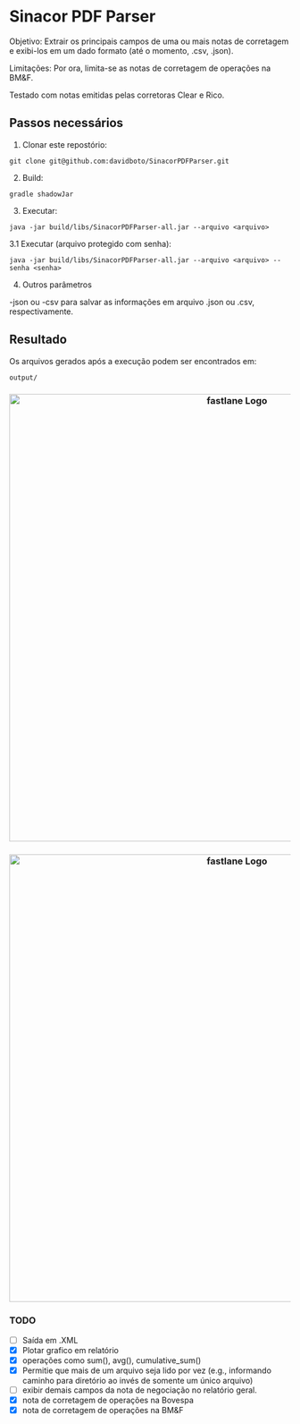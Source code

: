 # Sinacor PDF Parser

Objetivo: Extrair os principais campos de uma ou mais notas de corretagem e exibi-los em um dado formato (até o momento, .csv, .json). 

Limitações: Por ora, limita-se as notas de corretagem de operações na BM&F.

Testado com notas emitidas pelas corretoras Clear e Rico.

## Passos necessários

1. Clonar este repostório:
```shell
git clone git@github.com:davidboto/SinacorPDFParser.git
```

2. Build:
```shell
gradle shadowJar
```

3. Executar:
```shell
java -jar build/libs/SinacorPDFParser-all.jar --arquivo <arquivo>
```

3.1 Executar (arquivo protegido com senha):
```shell
java -jar build/libs/SinacorPDFParser-all.jar --arquivo <arquivo> --senha <senha>
```

4. Outros parâmetros

-json ou -csv para salvar as informações em arquivo .json ou .csv, respectivamente.

## Resultado

Os arquivos gerados após a execução podem ser encontrados em:
```shell
output/
```

<h3 align="center">
  <a href="https://github.com/davidboto/SinacorPdfParser/blob/master/.assets/img01_report.jpg?raw=true">
  <img src="https://github.com/davidboto/SinacorPdfParser/blob/master/.assets/img01_report.jpg?raw=true" alt="fastlane Logo" width="800">
  </a>
</h3>

<h3 align="center">
  <a href="https://github.com/davidboto/SinacorPdfParser/blob/master/.assets/img02_report.jpg?raw=true">
  <img src="https://github.com/davidboto/SinacorPdfParser/blob/master/.assets/img02_report.jpg?raw=true" alt="fastlane Logo" width="800">
  </a>
</h3>


### TODO

- [ ] Saída em .XML
- [x] Plotar grafico em relatório
- [x] operações como sum(), avg(), cumulative_sum()
- [x] Permitie que mais de um arquivo seja lido por vez (e.g., informando caminho para diretório ao invés de somente um único arquivo)
- [ ] exibir demais campos da nota de negociação no relatório geral.
- [x] nota de corretagem de operações na Bovespa
- [x] nota de corretagem de operações na BM&F
